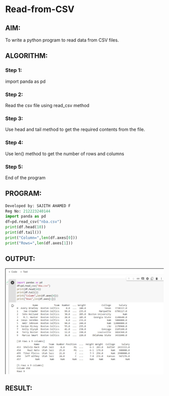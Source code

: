 # Read-from-CSV

## AIM:
To write a python program to read data from CSV files.

## ALGORITHM:
### Step 1:
import panda as pd
### Step 2:
Read the csv file using read_csv method
### Step 3:
Use head and tail method to get the required contents from the file.
### Step 4:
Use len() method to get the number of rows and columns
### Step 5:
End of the program
## PROGRAM:
```Python
Developed by: SAJITH AHAMED F
Reg No: 212223240144
import panda as pd
df=pd.read_csv("nba.csv")
print(df.head(10))
print(df.tail())
print("Column=",len(df.axes[0]))
print("Rows=",len(df.axes[1]))
```
## OUTPUT:
![alt text](<exp 12.png>)
## RESULT:
